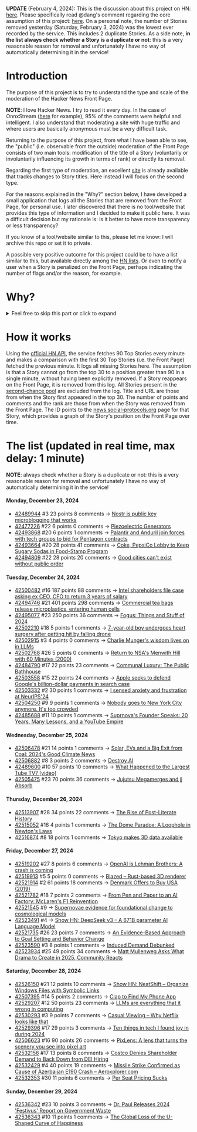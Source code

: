 **UPDATE** (February 4, 2024): This is the discussion about this project on HN: [here](https://news.ycombinator.com/item?id=39230513). Please specifically read @dang's comment regarding the core assumption of this project: [here](https://news.ycombinator.com/item?id=39231537). On a personal note, the number of Stories removed yesterday (Saturday, February 3, 2024) was the lowest ever recorded by the service. This includes 2 duplicate Stories. As a side note, **in the list always check whether a Story is a duplicate or not**: this is a very reasonable reason for removal and unfortunately I have no way of automatically determining it in the service!

# Introduction

The purpose of this project is to try to understand the type and scale of the moderation of the Hacker News Front Page.

**NOTE**: I love Hacker News. I try to read it every day. In the case of OnnxStream ([here](https://news.ycombinator.com/item?id=37752632) for example), 95% of the comments were helpful and intelligent. I also understand that moderating a site with huge traffic and where users are basically anonymous must be a very difficult task.

Returning to the purpose of this project, from what I have been able to see, the "public" (i.e. observable from the outside) moderation of the Front Page consists of two main tools: modification of the title of a Story (voluntarily or involuntarily influencing its growth in terms of rank) or directly its removal.

Regarding the first type of moderation, an excellent [site](https://hackernewstitles.netlify.app/) is already available that tracks changes to Story titles. Here instead I will focus on the second type.

For the reasons explained in the "Why?" section below, I have developed a small application that logs all the Stories that are removed from the Front Page, for personal use. I later discovered that there is no tool/website that provides this type of information and I decided to make it public here. It was a difficult decision but my rationale is: is it better to have more transparency or less transparency?

If you know of a tool/website similar to this, please let me know: I will archive this repo or set it to private.

A possible very positive outcome for this project could be to have a list similar to this, but available directly among the [HN lists](https://news.ycombinator.com/lists). Or even to notify a user when a Story is penalized on the Front Page, perhaps indicating the number of flags and/or the reason, for example.

# Why?

<details>
<summary>Feel free to skip this part or click to expand</summary>

A friend of mine posted two Stories on Hacker News related to OnnxStream (31 days apart), the first related to SDXL Turbo support and the second related to TinyLlama and Mistral 7B support.

In the case of the [first](https://news.ycombinator.com/item?id=38646969), the Story was among the first on the Front Page, until its title was changed from "Stable Diffusion Turbo on a Raspberry Pi Zero 2 generates an image in 29 minutes" to "OnnxStream: Stable Diffusion XL 1.0 Base on a Raspberry Pi Zero 2". This effectively "killed" the Story. One user pointed out that the new title didn't reflect the spirit of the Story (thanks @practice9).

In the case of the [second](https://news.ycombinator.com/item?id=38991145), the Story was in third place on the Front Page, less than an hour after the submission. In this case it was simply removed from the Front Page.

Having discovered this, perplexed, I sent an email to the moderator. @dang, who was very kind and quick in his response, explained to me that the Story had been flagged by users even without being explicitly [flagged], and that he could therefore only hypothesize the causes of the flag. His hypothesis was that (some?) users might be fed up with news related to LLMs.

While I have no reason to doubt Daniel's good faith, it's hard to believe that HN users would be tired of LLM-related news.

So I decided to develop a small console application to determine the frequency of this phenomenon (actually I was also motivated by the prospect of writing some C# code, after more than 2 years of complete abstinence). I subsequently discovered that there were no tools/websites that monitored this specific phenomenon and I therefore decided to make it public here.

</details>

# How it works

Using the [official HN API](https://github.com/HackerNews/API), the service fetches 90 Top Stories every minute and makes a comparison with the first 30 Top Stories (i.e. the Front Page) fetched the previous minute. It logs all missing Stories here. The assumption is that a Story cannot go from the top 30 to a position greater than 90 in a single minute, without having been explicitly removed. If a Story reappears on the Front Page, it is removed from this log. All Stories present in the [second-chance pool](https://news.ycombinator.com/pool) are excluded from the log. Title and URL are those from when the Story first appeared in the top 30. The number of points and comments and the rank are those from when the Story was removed from the Front Page. The ID points to the [news.social-protocols.org](https://news.social-protocols.org) page for that Story, which provides a graph of the Story's position on the Front Page over time.

# The list (updated in real time, max delay: 1 minute)

**NOTE**: always check whether a Story is a duplicate or not: this is a very reasonable reason for removal and unfortunately I have no way of automatically determining it in the service!

#### **Monday, December 23, 2024**
<!-- HN:42489944:start -->
* [42489944](https://news.social-protocols.org/stats?id=42489944) #3 23 points 8 comments -> [Nostr is public key microblogging that works](https://github.com/nostr-protocol/nips/blob/master/01.md)<!-- HN:42489944:end --><!-- HN:42477226:start -->
* [42477226](https://news.social-protocols.org/stats?id=42477226) #22 6 points 0 comments -> [Piezoelectric Generators](https://www.americanpiezo.com/knowledge-center/piezo-theory/generators/)<!-- HN:42477226:end --><!-- HN:42493868:start -->
* [42493868](https://news.social-protocols.org/stats?id=42493868) #20 6 points 1 comments -> [Palantir and Anduril join forces with tech groups to bid for Pentagon contracts](https://www.ft.com/content/6cfdfe2b-6872-4963-bde8-dc6c43be5093)<!-- HN:42493868:end --><!-- HN:42493664:start -->
* [42493664](https://news.social-protocols.org/stats?id=42493664) #20 28 points 41 comments -> [Coke, PepsiCo Lobby to Keep Sugary Sodas in Food-Stamp Program](https://www.wsj.com/politics/policy/rfk-jr-soda-snap-food-stamps-coke-pepsi-9bd9a872)<!-- HN:42493664:end --><!-- HN:42494809:start -->
* [42494809](https://news.social-protocols.org/stats?id=42494809) #22 28 points 20 comments -> [Good cities can't exist without public order](https://www.noahpinion.blog/p/good-cities-cant-exist-without-public)<!-- HN:42494809:end -->
#### **Tuesday, December 24, 2024**
<!-- HN:42500482:start -->
* [42500482](https://news.social-protocols.org/stats?id=42500482) #16 187 points 88 comments -> [Intel shareholders file case asking ex CEO, CFO to return 3 years of salary](https://www.cfodive.com/news/intel-shareholders-yank-exceo-cfo-compensation-foundry/736193/)<!-- HN:42500482:end --><!-- HN:42494746:start -->
* [42494746](https://news.social-protocols.org/stats?id=42494746) #21 401 points 298 comments -> [Commercial tea bags release microplastics, entering human cells](https://medicalxpress.com/news/2024-12-commercial-tea-bags-millions-microplastics.html)<!-- HN:42494746:end --><!-- HN:42495077:start -->
* [42495077](https://news.social-protocols.org/stats?id=42495077) #23 250 points 36 comments -> [Fogus: Things and Stuff of 2024](https://blog.fogus.me/2024/12/23/the-best-things-and-stuff-of-2024/)<!-- HN:42495077:end --><!-- HN:42502210:start -->
* [42502210](https://news.social-protocols.org/stats?id=42502210) #18 5 points 1 comments -> [7-year-old boy undergoes heart surgery after getting hit by falling drone](https://www.cbsnews.com/news/florida-holiday-show-drone-collision-orlando/)<!-- HN:42502210:end --><!-- HN:42502915:start -->
* [42502915](https://news.social-protocols.org/stats?id=42502915) #3 4 points 0 comments -> [Charlie Munger's wisdom lives on in LLMs](https://bren.blog/charlie-munger-lives-on-in-llms)<!-- HN:42502915:end --><!-- HN:42502768:start -->
* [42502768](https://news.social-protocols.org/stats?id=42502768) #26 5 points 0 comments -> [Return to NSA's Menwith Hill with 60 Minutes (2000)](https://cryptome.org/menwith-mn60.htm)<!-- HN:42502768:end --><!-- HN:42484790:start -->
* [42484790](https://news.social-protocols.org/stats?id=42484790) #17 22 points 23 comments -> [Communal Luxury: The Public Bathhouse](https://solar.lowtechmagazine.com/2024/09/communal-luxury-the-public-bathhouse/)<!-- HN:42484790:end --><!-- HN:42503558:start -->
* [42503558](https://news.social-protocols.org/stats?id=42503558) #15 22 points 24 comments -> [Apple seeks to defend Google's billion-dollar payments in search case](https://www.reuters.com/technology/apple-seeks-defend-googles-billion-dollar-payments-search-case-2024-12-24/)<!-- HN:42503558:end --><!-- HN:42503332:start -->
* [42503332](https://news.social-protocols.org/stats?id=42503332) #2 30 points 1 comments -> [I sensed anxiety and frustration at NeurIPS'24](https://kyunghyuncho.me/i-sensed-anxiety-and-frustration-at-neurips24/)<!-- HN:42503332:end --><!-- HN:42504250:start -->
* [42504250](https://news.social-protocols.org/stats?id=42504250) #9 9 points 1 comments -> [Nobody goes to New York City anymore. It's too crowded](https://www.natesilver.net/p/nobody-goes-to-new-york-city-anymore)<!-- HN:42504250:end --><!-- HN:42485688:start -->
* [42485688](https://news.social-protocols.org/stats?id=42485688) #11 10 points 1 comments -> [Suprnova's Founder Speaks: 20 Years, Many Lessons, and a YouTube Empire](https://torrentfreak.com/suprnovas-founder-speaks-20-years-many-lessons-and-a-youtube-empire-241219/)<!-- HN:42485688:end -->
#### **Wednesday, December 25, 2024**
<!-- HN:42506478:start -->
* [42506478](https://news.social-protocols.org/stats?id=42506478) #21 14 points 1 comments -> [Solar, EVs and a Big Exit from Coal: 2024's Good Climate News](https://www.bloomberg.com/news/articles/2024-12-24/solar-evs-and-a-big-exit-from-coal-2024-s-good-climate-news)<!-- HN:42506478:end --><!-- HN:42506882:start -->
* [42506882](https://news.social-protocols.org/stats?id=42506882) #8 3 points 2 comments -> [Destroy AI](https://ali-alkhatib.com/blog/fuck-up-ai)<!-- HN:42506882:end --><!-- HN:42489600:start -->
* [42489600](https://news.social-protocols.org/stats?id=42489600) #10 57 points 10 comments -> [What Happened to the Largest Tube TV? [video]](https://www.youtube.com/watch?v=JfZxOuc9Qwk)<!-- HN:42489600:end --><!-- HN:42505475:start -->
* [42505475](https://news.social-protocols.org/stats?id=42505475) #23 70 points 36 comments -> [Jujutsu Megamerges and jj Absorb](https://v5.chriskrycho.com/journal/jujutsu-megamerges-and-jj-absorb/)<!-- HN:42505475:end -->
#### **Thursday, December 26, 2024**
<!-- HN:42513907:start -->
* [42513907](https://news.social-protocols.org/stats?id=42513907) #28 34 points 22 comments -> [The Rise of Post-Literate History](https://www.compactmag.com/article/the-rise-of-post-literate-history/)<!-- HN:42513907:end --><!-- HN:42515052:start -->
* [42515052](https://news.social-protocols.org/stats?id=42515052) #16 4 points 1 comments -> [The Dome Paradox: A Loophole in Newton's Laws](https://www.youtube.com/watch?v=EjZB81jCGj4)<!-- HN:42515052:end --><!-- HN:42516874:start -->
* [42516874](https://news.social-protocols.org/stats?id=42516874) #8 18 points 1 comments -> [Tokyo makes 3D data available](https://info.tokyo-digitaltwin.metro.tokyo.lg.jp/3dmodel/)<!-- HN:42516874:end -->
#### **Friday, December 27, 2024**
<!-- HN:42519202:start -->
* [42519202](https://news.social-protocols.org/stats?id=42519202) #27 8 points 6 comments -> [OpenAI is Lehman Brothers: A crash is coming](https://sherwood.news/tech/open-ai-is-lehman-brothers/)<!-- HN:42519202:end --><!-- HN:42519913:start -->
* [42519913](https://news.social-protocols.org/stats?id=42519913) #5 5 points 0 comments -> [Blazed – Rust-based 3D renderer](https://github.com/splurf/blazed-demo)<!-- HN:42519913:end --><!-- HN:42521914:start -->
* [42521914](https://news.social-protocols.org/stats?id=42521914) #2 61 points 18 comments -> [Denmark Offers to Buy USA (2019)](https://www.newyorker.com/humor/borowitz-report/denmark-offers-to-buy-us)<!-- HN:42521914:end --><!-- HN:42521782:start -->
* [42521782](https://news.social-protocols.org/stats?id=42521782) #18 7 points 2 comments -> [From Pen and Paper to an AI Factory: McLaren's F1 Reinvention](https://www.mclaren.com/racing/partners/dell-technologies/how-ai-is-revolutionising-f1-presented-by-dell-technologies/)<!-- HN:42521782:end --><!-- HN:42521545:start -->
* [42521545](https://news.social-protocols.org/stats?id=42521545) #9 -> [Supernovae evidence for foundational change to cosmological models](https://academic.oup.com/mnrasl/article/537/1/L55/7926647)<!-- HN:42521545:end --><!-- HN:42523491:start -->
* [42523491](https://news.social-protocols.org/stats?id=42523491) #4 -> [Show HN: DeepSeek v3 – A 671B parameter AI Language Model](https://deepseekv3.org/)<!-- HN:42523491:end --><!-- HN:42521735:start -->
* [42521735](https://news.social-protocols.org/stats?id=42521735) #26 23 points 7 comments -> [An Evidence-Based Approach to Goal Setting and Behavior Change](https://www.strongerbyscience.com/goal-setting/)<!-- HN:42521735:end --><!-- HN:42523590:start -->
* [42523590](https://news.social-protocols.org/stats?id=42523590) #3 8 points 1 comments -> [Induced Demand Debunked](https://urbanreforminstitute.org/2023/06/induced-demand-debunked/)<!-- HN:42523590:end --><!-- HN:42523934:start -->
* [42523934](https://news.social-protocols.org/stats?id=42523934) #25 49 points 34 comments -> [Matt Mullenweg Asks What Drama to Create in 2025, Community Reacts](https://wptavern.com/matt-mullenweg-asks-what-drama-to-create-in-2025-community-reacts)<!-- HN:42523934:end -->
#### **Saturday, December 28, 2024**
<!-- HN:42526150:start -->
* [42526150](https://news.social-protocols.org/stats?id=42526150) #21 12 points 10 comments -> [Show HN: NeatShift – Organize Windows Files with Symbolic Links](https://github.com/BytexGrid/NeatShift)<!-- HN:42526150:end --><!-- HN:42507395:start -->
* [42507395](https://news.social-protocols.org/stats?id=42507395) #14 5 points 2 comments -> [Clap to Find My Phone App](https://getmobi.ai/)<!-- HN:42507395:end --><!-- HN:42529207:start -->
* [42529207](https://news.social-protocols.org/stats?id=42529207) #12 50 points 23 comments -> [LLMs are everything that it wrong in computing](https://crys.site/blog/2024/llms-scare-me/)<!-- HN:42529207:end --><!-- HN:42530293:start -->
* [42530293](https://news.social-protocols.org/stats?id=42530293) #3 9 points 7 comments -> [Casual Viewing – Why Netflix looks like that](https://www.nplusonemag.com/issue-49/essays/casual-viewing/)<!-- HN:42530293:end --><!-- HN:42529396:start -->
* [42529396](https://news.social-protocols.org/stats?id=42529396) #17 29 points 3 comments -> [Ten things in tech I found joy in during 2024](https://rubenerd.com/ten-it-things-i-found-joy-in-this-year/)<!-- HN:42529396:end --><!-- HN:42506623:start -->
* [42506623](https://news.social-protocols.org/stats?id=42506623) #16 90 points 26 comments -> [PixLens: A lens that turns the scenery you see into pixel art](https://monoli-shop.com/products/pixlens-コピー)<!-- HN:42506623:end --><!-- HN:42532156:start -->
* [42532156](https://news.social-protocols.org/stats?id=42532156) #17 13 points 8 comments -> [Costco Denies Shareholder Demand to Back Down from DEI Hiring](https://www.newsweek.com/costco-board-shareholder-dei-hiring-2006717)<!-- HN:42532156:end --><!-- HN:42532429:start -->
* [42532429](https://news.social-protocols.org/stats?id=42532429) #4 40 points 19 comments -> [Missile Strike Confirmed as Cause of Azerbaijan E190 Crash – Aeroxplorer.com](https://aeroxplorer.com/articles/missile-strike-confirmed-as-cause-of-azerbaijan-e190-crash.php)<!-- HN:42532429:end --><!-- HN:42532353:start -->
* [42532353](https://news.social-protocols.org/stats?id=42532353) #30 11 points 6 comments -> [Per Seat Pricing Sucks](https://blog.flippercloud.io/per-seat-pricing-sucks/)<!-- HN:42532353:end -->
#### **Sunday, December 29, 2024**
<!-- HN:42536342:start -->
* [42536342](https://news.social-protocols.org/stats?id=42536342) #23 10 points 3 comments -> [Dr. Paul Releases 2024 'Festivus' Report on Government Waste](https://www.hsgac.senate.gov/media/reps/dr-paul-releases-2024-festivus-report-on-government-waste/)<!-- HN:42536342:end --><!-- HN:42536343:start -->
* [42536343](https://news.social-protocols.org/stats?id=42536343) #10 11 points 1 comments -> [The Global Loss of the U-Shaped Curve of Happiness](https://www.afterbabel.com/p/youth-health-declines-82-countries)<!-- HN:42536343:end -->